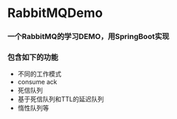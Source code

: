 # RabbitMQDemo
### 一个RabbitMQ的学习DEMO，用SpringBoot实现
### 包含如下的功能
* 不同的工作模式
* consume ack
* 死信队列
* 基于死信队列和TTL的延迟队列
* 惰性队列等
